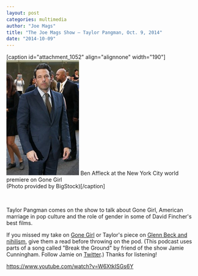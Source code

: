 ```yaml
---
layout: post
categories: multimedia
author: "Joe Mags"
title: "The Joe Mags Show — Taylor Pangman, Oct. 9, 2014"
date: "2014-10-09"
---
```


\[caption id="attachment\_1052" align="alignnone" width="190"\][![Ben Affleck at the New York City world premiere on Gone Girl (Photo provided by BigStock)](images/BenAffleck-190x300.jpg)](http://www.thehighscreen.com/wp-content/uploads/2014/10/BenAffleck.jpg) Ben Affleck at the New York City world premiere on Gone Girl  
(Photo provided by BigStock)\[/caption\]

 

Taylor Pangman comes on the show to talk about Gone Girl, American marriage in pop culture and the role of gender in some of David Fincher's best films.

If you missed my take on [Gone Girl](http://www.thehighscreen.com/2014/10/on-the-run-gone-girl-a-psychopathic-defense-of-american-marriage/) or Taylor's piece on [Glenn Beck and nihilism](http://www.thehighscreen.com/2014/10/when-we-talk-about-nihilism/), give them a read before throwing on the pod. (This podcast uses parts of a song called "Break the Ground" by friend of the show Jamie Cunningham. Follow Jamie on [Twitter](https://twitter.com/JmeCunningham).) Thanks for listening!

https://www.youtube.com/watch?v=W6XtkISGs6Y

